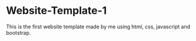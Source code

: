 # Website-Template-1
This is the first website template made by me using html, css, javascript and bootstrap.
